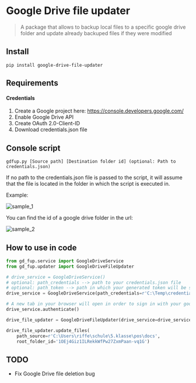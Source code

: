 # Google Drive file updater
> A package that allows to backup local files to a specific google drive folder and update already backuped files if they were modified

## Install

`pip install google-drive-file-updater`

## Requirements

#### Credentials

1. Create a Google project here: https://console.developers.google.com/
2. Enable Google Drive API
3. Create OAuth 2.0-Client-ID
4. Download credentials.json file

## Console script

`gdfup.py [Source path] [Destination folder id] (optional: Path to credentials.json)`

If no path to the credentials.json file is passed to the script, it will assume that the file is located in the folder in which the script is executed in.

Example:

![sample_1](https://user-images.githubusercontent.com/48239596/127343317-4b0eb047-7d72-412d-b07c-d40732f72ef1.PNG)

You can find the id of a google drive folder in the url:

![sample_2](https://user-images.githubusercontent.com/48239596/127335762-a573f43a-052c-47be-8fff-2169d1554981.PNG)

## How to use in code

```python
from gd_fup.service import GoogleDriveService
from gd_fup.updater import GoogleDriveFileUpdater

# drive_service = GoogleDriveService()
# optional: path_credentials --> path to your credentials.json file
# optional: path_token --> path in which your generated token will be saved
drive_service = GoogleDriveService(path_credentials=r'C:\Temp\credentials.json', path_token=r'C:\Temp\token.json')

# A new tab in your browser will open in order to sign in with your google account
drive_service.authenticate()

drive_file_updater = GoogleDriveFileUpdater(drive_service=drive_service, output_console=True)

drive_file_updater.update_files(
    path_source=r'C:\Users\riffe\schule\5.klasse\pos\docs', 
    root_folder_id='1OEj4Giz1ILRekkWfPw27ZxmPaan-vq1G')
```

## TODO

- Fix Google Drive file deletion bug